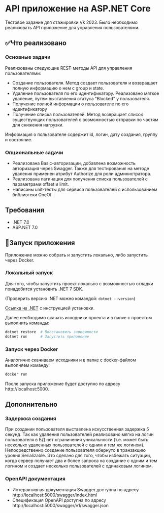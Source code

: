 # API приложение на ASP.NET Core
Тестовое задание для стажировки Vk 2023. Было необходимо реализовать API приложение для управления пользователями.

## ✅Что реализовано
### Основные задачи
Реализованы следующие REST-методы API для управления пользователями:
* Создание пользователя. Метод создает пользователя и возвращает полную информацию о нем с group и state.
* Удаление пользователя по его идентификатору. Реализовано мягкое удаление, путем выставления статуса "Blocked" у пользователя.
* Получение полной информации о пользователе по его идентификатору
* Получение списка пользователей. Метод возвращает список существующих пользователей с возможностью отправки по частям для снижения нагрузки.

Информация о пользователе содержит id, логин, дату создания, группу и состояние.
### Опциональные задачи
* Реализована Basic-авторизации, добавлена возможность авторизация через Swagger. Также для тестирования на методе удаления применен атрибут Authorize для роли администратора.
* Реализована пагинация для получения списка пользователей с параметрами offset и limit.
* Написаны unit-тесты для сервиса пользователей с использованием библиотеки OneOf.

## Требования
* .NET 7.0
* ASP.NET 7.0

## 🚀Запуск приложения
Приложение можно собрать и запустить локально, либо запустить через Docker.

### Локальный запуск
Для того, чтобы запустить проект локально с возможностью отладки понадобится установить .NET 7 SDK.

(Проверить версию .NET можно командой: `dotnet --version`)

[Ссылка на .NET](https://dotnet.microsoft.com/download/dotnet/7.0) с инструкцией установки.

Далее необходимо скачать исходники проекта и в папке с проектом выполнить команды:
```bash
dotnet restore  # Восстановить зависимости
dotnet run      # Запустить приложение
```

### Запуск через Docker
Аналогично скачиваем исходники и в папке с docker-файлом выполняем команду:
```bash
docker run
```

После запуска приложение будет доступно по адресу http://localhost:5000.

## Дополнительно
### Задержка создания
При создании пользователя выставлена искусственная задержка 5 секунд. Так как удаления пользователей реализовано мягко на логин пользователя в БД нет ограничения уникальности (т.е. может быть несколько удаленных пользователей с одним и тем же логином). Непосредственно создание пользователя обернуто в транзакцию уровня Serializable. Это сделано для того, чтобы избежать ситуации, когда сервер получает два и более запроса на создание с одним и тем логином и создает несколько пользователей с одинаковым логином.

### OpenAPI документация
* Интерактивная документация Swagger доступна по адресу http://localhost:5000/swagger/index.html
* Спецификация OpenAPI доступна по адресу http://localhost:5000/swagger/v1/swagger.json